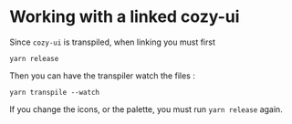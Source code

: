 Working with a linked cozy-ui
=============================

Since `cozy-ui` is transpiled, when linking you must first

`yarn release`

Then you can have the transpiler watch the files :

`yarn transpile --watch`

If you change the icons, or the palette, you must run `yarn release` again.

